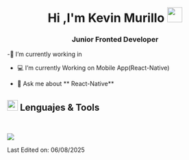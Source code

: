 <h1 align="center"><b>Hi ,I'm Kevin Murillo </b><img src="https://media.giphy.com/media/hvRJCLFzcasrR4ia7z/giphy.gif" width="35"></h1>
<h3 align="center">Junior Fronted Developer</h3>

-🔭 I’m currently working in <a href="https://www.informaticacreativa.net" target="blank" > </a>

- 💻 I’m currently Working on Mobile App(React-Native)

- 💬 Ask me about ** React-Native**



## <img src="https://media2.giphy.com/media/QssGEmpkyEOhBCb7e1/giphy.gif?cid=ecf05e47a0n3gi1bfqntqmob8g9aid1oyj2wr3ds3mg700bl&rid=giphy.gif" width ="25"><b> Lenguajes & Tools </b>
<br>
<p align="left">
  <a href="https://skillicons.dev">
    <img src="https://skillicons.dev/icons?i=github,git,css,html,supabase,express,figma,js,postgres,mysql,nodejs,postman,react,tailwind,ts,vscode,net,cs,laravel,php,vite,kotlin,visual&perline=14" />
  </a>
</p>


Last Edited on: 06/08/2025
